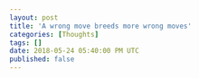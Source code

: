 ```yaml
---
layout: post
title: 'A wrong move breeds more wrong moves'
categories: [Thoughts]
tags: []
date: 2018-05-24 05:40:00 PM UTC
published: false
---
```


<!-- May 25, 2018 01:44:00 AM Philippine Time -->





<!--more-->



